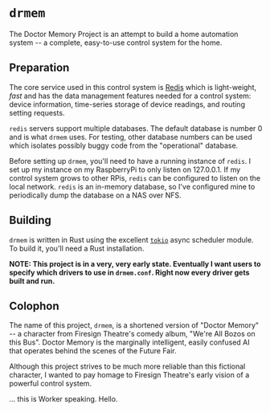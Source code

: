 # `drmem`

The Doctor Memory Project is an attempt to build a home automation
system -- a complete, easy-to-use control system for the home.

## Preparation

The core service used in this control system is
[Redis](https://redis.io/) which is light-weight, *fast* and has the
data management features needed for a control system: device
information, time-series storage of device readings, and routing
setting requests.

`redis` servers support multiple databases. The default database is
number 0 and is what `drmem` uses. For testing, other database numbers
can be used which isolates possibly buggy code from the "operational"
database.

Before setting up `drmem`, you'll need to have a running instance of
`redis`. I set up my instance on my RaspberryPi to only listen on
127.0.0.1. If my control system grows to other RPis, `redis` can be
configured to listen on the local network. `redis` is an in-memory
database, so I've configured mine to periodically dump the database on
a NAS over NFS.

## Building

`drmem` is written in Rust using the excellent
[`tokio`](https://tokio.rs/) async scheduler module. To build it,
you'll need a Rust installation.

**NOTE: This project is in a very, very early state. Eventually I want
users to specify which drivers to use in `drmem.conf`. Right now every
driver gets built and run.**

## Colophon

The name of this project, `drmem`, is a shortened version of "Doctor
Memory" -- a character from Firesign Theatre's comedy album, "We're
All Bozos on this Bus". Doctor Memory is the marginally intelligent,
easily confused AI that operates behind the scenes of the Future Fair.

Although this project strives to be much more reliable than this
fictional character, I wanted to pay homage to Firesign Theatre's
early vision of a powerful control system.

... this is Worker speaking. Hello.
